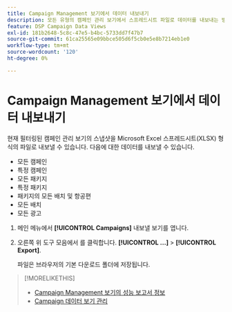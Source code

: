 ```yaml
---
title: Campaign Management 보기에서 데이터 내보내기
description: 모든 유형의 캠페인 관리 보기에서 스프레드시트 파일로 데이터를 내보내는 방법을 알아봅니다.
feature: DSP Campaign Data Views
exl-id: 181b2648-5c8c-47e5-b4bc-5733dd7f47b7
source-git-commit: 61ca25565e09bbce505d6f5cb0e5e8b7214eb1e0
workflow-type: tm+mt
source-wordcount: '120'
ht-degree: 0%

---
```


# Campaign Management 보기에서 데이터 내보내기

현재 필터링된 캠페인 관리 보기의 스냅샷을 Microsoft Excel 스프레드시트(XLSX) 형식의 파일로 내보낼 수 있습니다. 다음에 대한 데이터를 내보낼 수 있습니다.

* 모든 캠페인
* 특정 캠페인
* 모든 패키지
* 특정 패키지
* 패키지의 모든 배치 및 항공편
* 모든 배치
* 모든 광고

1. 메인 메뉴에서 **[!UICONTROL Campaigns]** 내보낼 보기를 엽니다.

1. 오른쪽 위 도구 모음에서 를 클릭합니다.  **[!UICONTROL ...]** > **[!UICONTROL Export]**.

   파일은 브라우저의 기본 다운로드 폴더에 저장됩니다.

>[!MORELIKETHIS]
>
>* [Campaign Management 보기의 성능 보고서 정보](campaign-reports-about.md)
>* [Campaign 데이터 보기 관리](/help/dsp/campaign-management/reports/campaign-data-views-manage.md)
